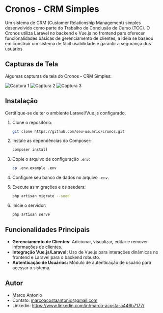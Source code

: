 # Cronos - CRM Simples

Um sistema de CRM (Customer Relationship Management) simples desenvolvido como parte do Trabalho de Conclusão de Curso (TCC). O Cronos utiliza Laravel no backend e Vue.js no frontend para oferecer funcionalidades básicas de gerenciamento de clientes, a ideia se baseou em construir um sistema de fácil usabilidade e garantir a segurança dos usuários

## Capturas de Tela

Algumas capturas de tela do Cronos - CRM Simples:

![Captura 1](https://ibb.co/vxrTN2C)
![Captura 2](https://ibb.co/dm6SKqx)
![Captura 3](https://ibb.co/Rhy29HW)

## Instalação

Certifique-se de ter o ambiente Laravel/Vue.js configurado.

1. Clone o repositório:
    ```bash
    git clone https://github.com/seu-usuario/cronos.git
    ```

2. Instale as dependências do Composer:
    ```bash
    composer install
    ```

3. Copie o arquivo de configuração `.env`:
    ```bash
    cp .env.example .env
    ```

4. Configure seu banco de dados no arquivo `.env`.

5. Execute as migrações e os seeders:
    ```bash
    php artisan migrate --seed
    ```

6. Inicie o servidor:
    ```bash
    php artisan serve
    ```

## Funcionalidades Principais

- **Gerenciamento de Clientes:** Adicionar, visualizar, editar e remover informações de clientes.
- **Integração Vue.js/Laravel:** Uso de Vue.js para interações dinâmicas no frontend e Laravel para o backend robusto.
- **Autenticação de Usuários:** Módulo de autenticação de usuário para acessar o sistema.


## Autor

- Marco Antonio
- Contato: marcoacostaantonio@gmail.com
- Linkedin: https://www.linkedin.com/in/marco-acosta-a446b7177/



